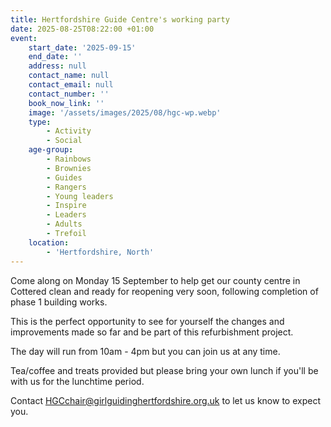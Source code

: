 ```yaml
---
title: Hertfordshire Guide Centre's working party
date: 2025-08-25T08:22:00 +01:00
event:
    start_date: '2025-09-15'
    end_date: ''
    address: null
    contact_name: null
    contact_email: null
    contact_number: ''
    book_now_link: ''
    image: '/assets/images/2025/08/hgc-wp.webp'
    type:
        - Activity
        - Social
    age-group:
        - Rainbows
        - Brownies
        - Guides
        - Rangers
        - Young leaders
        - Inspire
        - Leaders
        - Adults
        - Trefoil
    location:
        - 'Hertfordshire, North'
---
```

Come along on Monday 15 September to help get our county centre in Cottered clean and ready for reopening very soon, following completion of phase 1 building works.

This is the perfect opportunity to see for yourself the changes and improvements made so far and be part of this refurbishment project.

The day will run from 10am - 4pm but you can join us at any time.

Tea/coffee and treats provided but please bring your own lunch if you'll be with us for the lunchtime period.

Contact <HGCchair@girlguidinghertfordshire.org.uk> to let us know to expect you.
